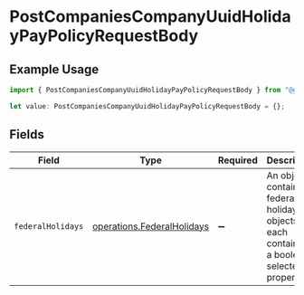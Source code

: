 # PostCompaniesCompanyUuidHolidayPayPolicyRequestBody

## Example Usage

```typescript
import { PostCompaniesCompanyUuidHolidayPayPolicyRequestBody } from "@gusto/embedded-api/models/operations/postcompaniescompanyuuidholidaypaypolicy.js";

let value: PostCompaniesCompanyUuidHolidayPayPolicyRequestBody = {};
```

## Fields

| Field                                                                                      | Type                                                                                       | Required                                                                                   | Description                                                                                |
| ------------------------------------------------------------------------------------------ | ------------------------------------------------------------------------------------------ | ------------------------------------------------------------------------------------------ | ------------------------------------------------------------------------------------------ |
| `federalHolidays`                                                                          | [operations.FederalHolidays](../../models/operations/federalholidays.md)                   | :heavy_minus_sign:                                                                         | An object containing federal holiday objects, each containing a boolean selected property. |